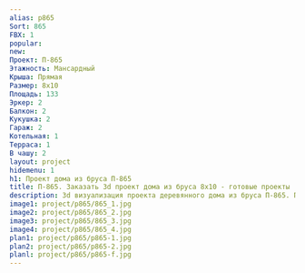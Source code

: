 ```yaml
---
alias: p865
Sort: 865
FBX: 1
popular: 
new: 
Проект: П-865
Этажность: Мансардный
Крыша: Прямая
Размер: 8х10
Площадь: 133
Эркер: 2
Балкон: 2
Кукушка: 2
Гараж: 2
Котельная: 1
Терраса: 1
В чашу: 2
layout: project
hidemenu: 1
h1: Проект дома из бруса П-865
title: П-865. Заказать 3d проект дома из бруса 8х10 - готовые проекты
description: 3d визуализация проекта деревянного дома из бруса П-865. Площадь 133 м2, размер 8х10. Вы можете внести любые изменения в проект.
image1: project/p865/865_1.jpg
image2: project/p865/865_2.jpg
image3: project/p865/865_3.jpg
image4: project/p865/865_4.jpg
plan1: project/p865/p865-1.jpg
plan2: project/p865/p865-2.jpg
planl: project/p865/p865-f.jpg
---
```

